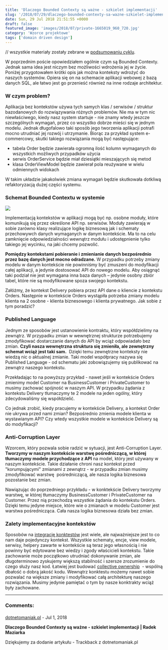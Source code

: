 ```yaml
---
title: 'Dlaczego Bounded Contexty są ważne - szkielet implementacji'
slug: '/2018/07/29/dlaczego-bounded-contexty-sa-wazne-szkielet-implementacji/'
date: Sun, 29 Jul 2018 21:51:55 +0000
draft: false
featured_image: 'images/2018/07/private-1665019_960_720.jpg'
category: 'Wzorce projektowe'
tags: ['domain driven design']
---
```


// wszystkie materiały zostały zebrane w [podsumowaniu cyklu](/2018/07/16/dlaczego-bounded-contexty-sa-wazne-podsumowanie/).

W poprzednim poście opowiedziałem ogólnie czym są Bounded Contexty. Jednak sama idea jest niczym bez możliwości wdrożenia jej w życie. Poniżej przygotowałem krótki opis jak można konteksty wdrożyć do naszych systemów. Opiera się on na schemacie aplikacji webowej z bazą danych SQL, ale łatwo jest go przenieść również na inne rodzaje architektur.

### W czym problem?

Aplikacja bez kontekstów używa tych samych klas / serwisów / struktur bazodanowych do rozwiązywania różnych problemów. Nie ma w tym nic niewłaściwego, kiedy nasz system startuje - nie znamy wtedy jeszcze szczególnych wymagań, przez co wszystko dobrze mieści się w jednym modelu. Jednak długofalowo taki sposób jego tworzenia aplikacji potrafi mocno utrudniać jej rozwój i utrzymanie. Biorąc za przykład system e-commercowy, skutki takiego rozwiązania mogą być następujące:

*   tabela Order będzie zawierała ogromną ilość kolumn wymaganych do wszystkich możliwych przypadków użycia
*   serwis OrderService będzie miał dziesiątki mieszających się metod
*   klasa OrderViewModel będzie zawierał pola reużywane w wielu odmiennych widokach

W takim układzie jakakolwiek zmiana wymagań będzie skutkowała dotkliwą refaktoryzacją dużej części systemu.

### Schemat Bounded Contextu w systemie

[![](https://radblog.pl/wp-content/uploads/2018/07/POWERPNT_2018-07-29_22-52-10-1.png)](https://radblog.pl/wp-content/uploads/2018/07/POWERPNT_2018-07-29_22-52-10-1.png)

Implementacją kontekstów w aplikacji mogą być np. osobne moduły, które komunikują się przez określone API np. serwisów. Moduły zawierają w sobie zarówno klasy realizujące logikę biznesową jak i schematy przechowywch danych wymaganych w danym kontekście. Ma to na celu zamknięcie odpowiedzialności wewnątrz modułu i udostępnienie tylko takiego jej wycinku, na jaki chcemy pozwolić.

**Pomiędzy kontekstami pobieranie i zmienianie danych bezpośrednio przez bazę danych jest mocno odradzane.** W przypadku potrzeby zmiany modelu w danym kontekście nie powinniśmy być zmuszeni do modyfikacji całej aplikacji, a jedynie dostosować API do nowego modelu. Aby osiągnąć taki podział nie jest wymagana inna baza danych – jedynie osobny zbiór tabel, które nie są modyfikowane spoza swojego kontekstu.

Załóżmy, że kontekst Delivery pobiera przez API dane o kliencie z kontekstu Orders. Następnie w kontekście Orders wystąpiła potrzeba zmiany modelu klienta na 2 osobne - klienta biznesowego i klienta prywatnego. Jak sobie z tym poradzić?

### Published Language

Jednym ze sposobów jest ustanowienie kontraktu, który współdzielimy na zewnątrz. W przypadku zmian w wewnętrznej strukturze potrzebujemy zmodyfikować dostarczanie danych do API by wciąż odpowiadało bez zmian. **Czyli nasza wewnętrzna struktura się zmieniła, ale zewnętrzny schemat wciąż jest taki sam.**  Dzięki temu zewnętrzne konteksty nie wiedzą nic o aktualnej zmianie. Taki model współpracy nazywa się Published Language - od schematu jaki zobowiązujemy się publikować na zewnątrz naszego kontekstu.

Przekładając to na powyższy przykład - nawet jeśli w kontekście Orders zmienimy model Customer na BusinessCustomer i PrivateCustomer to musimy zachować spójność w naszym API. W przypadku żądania z kontekstu Delivery tłumaczymy te 2 modele na jeden ogólny, który zdecydowaliśmy się współdzielić.

Co jednak zrobić, kiedy pracujemy w kontekście Delivery, a kontekst Order nie ukrywa przed nami zmian? Bezpośrednio zmienia modele klienta w wystawianym API? Czy wtedy wszystkie modele w kontekście Delivery są do modyfikacji?

### Anti-Corruption Layer

Wzorcem, który pozwala sobie radzić w sytuacji, jest Anti-Corruption Layer. **Tworzymy w naszym kontekście warstwę pośredniczącą, w której tłumaczymy modele przychodzące z API** na model, który jest używany w naszym kontekście. Takie działanie chroni nasz kontekst przed "korumpującymi" zmianami z zewnątrz - w przypadku zmian musimy zmodyfikować warstwę  pośredniczącą, ale nasza logika biznesowa pozostanie bez zmian.

Nawiązując do poprzedniego przykładu - w konktekście Delivery tworzymy warstwę, w której tłumaczymy BusinessCustomer i PrivateCustomer na Customer. Przez nią przechodzą wszystkie żądania do kontekstu Orders. Dzięki temu jedyne miejsce, które wie o zmianach w modelu Customer jest warstwa pośrednicząca. Cała nasza logika biznesowa działa bez zmian.

### Zalety implementacyjne kontekstów

Sposobów na [integrację konktestów](https://www.culttt.com/2014/11/26/strategies-integrating-bounded-contexts/) jest wiele, ale najważniejsze jest to co nam daje pojedynczy kontekst. Wszystkie schematy, encje, view modele, serwisy, helpery zawarte w kontekście są teraz jego własnością i nie powinny być edytowane bez wiedzy i zgody właścicieli kontekstu. Takie zachowanie może początkowo utrudniać dokonywanie zmian, ale długoterminowo zyskujemy większą stabilność i szersze zrozumienie do czego służy nasz kod. Łatwiej jest budować [collective ownership](https://www.agilealliance.org/glossary/collective-ownership)  - wspólną dbałość o dobrą jakość kodu. Wewnątrz konktestu możemy nawet sobie pozwalać na większe zmiany i modyfikować całą architekturę naszego rozwiązania. Musimy jedynie pamiętać o tym by nasze konktrakty wciąż były zachowane.

---
### Comments:
#### 
[dotnetomaniak.pl](https://dotnetomaniak.pl/Dlaczego-Bounded-Contexty-sa-wazne-szkielet-implementacji-Radek-Maziarka "") - <time datetime="2018-07-30 07:31:12">Jul 1, 2018</time>

**Dlaczego Bounded Contexty są ważne - szkielet implementacji | Radek Maziarka**

Dziękujemy za dodanie artykułu - Trackback z dotnetomaniak.pl

